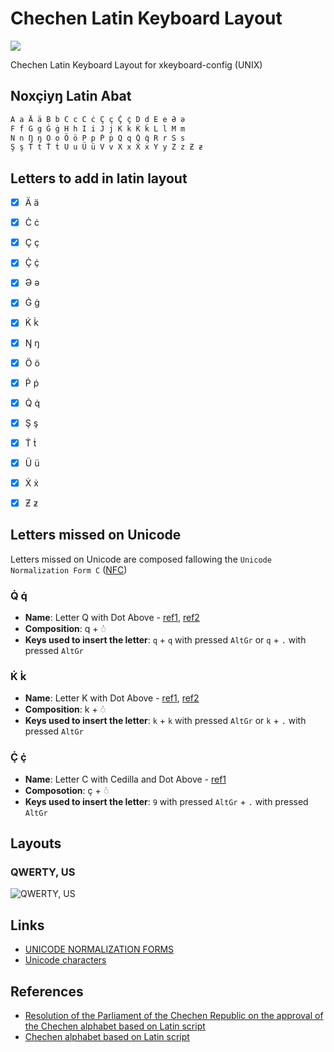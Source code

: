 # Chechen Latin Keyboard Layout

[![](https://img.shields.io/badge/GitLab-Mirror-succes?link=https://gitlab.com/gushmazuko/chechen-latin-keyboard-layout)](https://gitlab.com/gushmazuko/chechen-latin-keyboard-layout)

Chechen Latin Keyboard Layout for xkeyboard-config (UNIX)


## Noxçiyŋ Latin Abat
```markdown
A a Ä ä B b C c Ċ ċ Ç ç Ç̇ ç̇ D d E e Ə ə
F f G g Ġ ġ H h I i J j K k K̇ k̇ L l M m
N n Ŋ ŋ O o Ö ö P p Ṗ ṗ Q q Q̇ q̇ R r S s
Ş ş T t Ṫ ṫ U u Ü ü V v X x Ẋ ẋ Y y Z z Ƶ ƶ
```


## Letters to add in latin layout
- [x] Ä ä
- [x] Ċ ċ
- [x] Ç ç
- [x] Ç̇ ç̇
- [x] Ə ə
- [x] Ġ ġ
- [x] K̇ k̇
- [x] Ŋ ŋ
- [x] Ö ö
- [x] Ṗ ṗ
- [x] Q̇ q̇
- [x] Ş ş
- [x] Ṫ ṫ
- [x] Ü ü
- [x] Ẋ ẋ
- [x] Ƶ ƶ


## Letters missed on Unicode
Letters missed on Unicode are composed fallowing the `Unicode Normalization Form C` ([NFC](https://unicode.org/reports/tr15/#:~:text=Normalization%20Form%20C%20uses%20canonical,already%20in%20Normalization%20Form%20C.)) 

### Q̇ q̇
- **Name**: Letter Q with Dot Above - [ref1](http://www.personal.psu.edu/ejp10/blogs/gotunicode/2008/11/glyph-du-jour-thermodynamic-q-.html#:~:text=It's%20a%20capital%20Q%20with,these%20DO%20exist%20in%20Unicode), [ref2](https://fr.wikipedia.org/wiki/Q%CC%87)
- **Composition**: q + ◌̇
- **Keys used to insert the letter**: `q` + `q` with pressed `AltGr` or `q` + `.` with pressed `AltGr`

### K̇ k̇
- **Name**: Letter K with Dot Above - [ref1](https://fr.wikipedia.org/wiki/K%CC%87), [ref2](https://www.compart.com/en/unicode/U+1E32)
- **Composition**: k + ◌̇
- **Keys used to insert the letter**: `k` + `k` with pressed `AltGr` or `k` + `.` with pressed `AltGr`

### Ç̇ ç̇
- **Name**: Letter C with Cedilla and Dot Above - [ref1](https://fr.wikipedia.org/wiki/%C3%87%CC%87)
- **Composotion**: ç + ◌̇
- **Keys used to insert the letter**: `9` with pressed `AltGr` + `.` with pressed `AltGr`


## Layouts
### QWERTY, US
![QWERTY, US](https://i.imgur.com/OTRx3Hq.png)


## Links
- [UNICODE NORMALIZATION FORMS](https://unicode.org/reports/tr15/)
- [Unicode characters](https://www.compart.com/en/unicode/)


## References
- [Resolution of the Parliament of the Chechen Republic on the approval of the Chechen alphabet based on Latin script](https://archive.org/details/ChR-alphabet-1992)
- [Chechen alphabet based on Latin script](https://vk.com/noxmott?w=wall-69239228_12459)